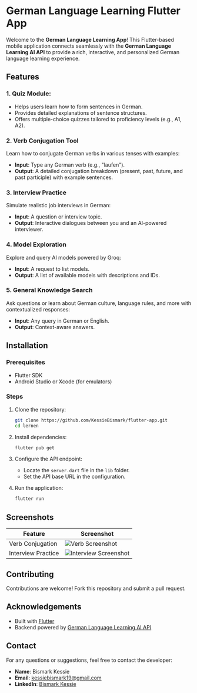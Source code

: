 # German Language Learning Flutter App

Welcome to the **German Language Learning App**! This Flutter-based mobile application connects seamlessly with the **German Language Learning AI API** to provide a rich, interactive, and personalized German language learning experience.

## Features

### 1. Quiz Module:
- Helps users learn how to form sentences in German.
- Provides detailed explanations of sentence structures.
- Offers multiple-choice quizzes tailored to proficiency levels (e.g., A1, A2).
  
### 2. Verb Conjugation Tool
Learn how to conjugate German verbs in various tenses with examples:
- **Input**: Type any German verb (e.g., "laufen").
- **Output**: A detailed conjugation breakdown (present, past, future, and past participle) with example sentences.

### 3. Interview Practice
Simulate realistic job interviews in German:
- **Input**: A question or interview topic.
- **Output**: Interactive dialogues between you and an AI-powered interviewer.

### 4. Model Exploration
Explore and query AI models powered by Groq:
- **Input**: A request to list models.
- **Output**: A list of available models with descriptions and IDs.

### 5. General Knowledge Search
Ask questions or learn about German culture, language rules, and more with contextualized responses:
- **Input**: Any query in German or English.
- **Output**: Context-aware answers.

## Installation

### Prerequisites
- Flutter SDK
- Android Studio or Xcode (for emulators)

### Steps

1. Clone the repository:
   ```bash
   git clone https://github.com/KessieBismark/flutter-app.git
   cd lernen
   ```

2. Install dependencies:
   ```bash
   flutter pub get
   ```

3. Configure the API endpoint:
   - Locate the `server.dart` file in the `lib` folder.
   - Set the API base URL in the configuration.

4. Run the application:
   ```bash
   flutter run
   ```

## Screenshots

| Feature           | Screenshot |
|-------------------|------------|
| Verb Conjugation  | ![Verb Screenshot](path/to/screenshot) |
| Interview Practice| ![Interview Screenshot](path/to/screenshot) |

## Contributing
Contributions are welcome! Fork this repository and submit a pull request.

## Acknowledgements
- Built with [Flutter](https://flutter.dev/)
- Backend powered by [German Language Learning AI API](https://github.com/KessieBismark/ai_backend)

## Contact
For any questions or suggestions, feel free to contact the developer:
- **Name**: Bismark Kessie
- **Email**: kessiebismark19@gmail.com
- **LinkedIn**: [Bismark Kessie](https://www.linkedin.com/in/bismark-kessie)

